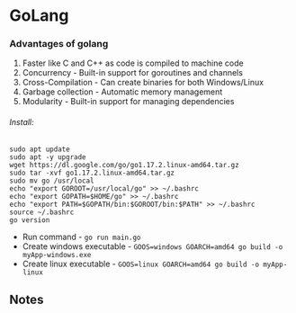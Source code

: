 # GoLang
### Advantages of golang
1. Faster like C and C++ as code is compiled to machine code
2. Concurrency - Built-in support for goroutines and channels
3. Cross-Compilation - Can create binaries for both Windows/Linux
4. Garbage collection - Automatic memory management
5. Modularity - Built-in support for managing dependencies

###### Install:
```
sudo apt update
sudo apt -y upgrade
wget https://dl.google.com/go/go1.17.2.linux-amd64.tar.gz
sudo tar -xvf go1.17.2.linux-amd64.tar.gz
sudo mv go /usr/local
echo "export GOROOT=/usr/local/go" >> ~/.bashrc
echo "export GOPATH=$HOME/go" >> ~/.bashrc
echo "export PATH=$GOPATH/bin:$GOROOT/bin:$PATH" >> ~/.bashrc
source ~/.bashrc
go version
```
- Run command - ```go run main.go```
- Create windows executable - ```GOOS=windows GOARCH=amd64 go build -o myApp-windows.exe``` 
- Create linux executable - ```GOOS=linux GOARCH=amd64 go build -o myApp-linux```

## Notes
